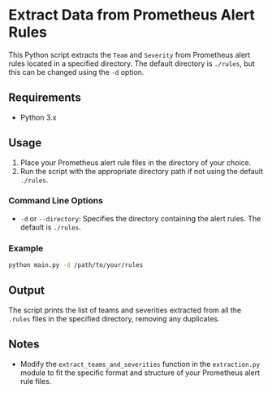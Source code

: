 # Extract Data from Prometheus Alert Rules

This Python script extracts the `Team` and `Severity` from Prometheus alert rules located in a specified directory. The default directory is `./rules`, but this can be changed using the `-d` option.

## Requirements

- Python 3.x

## Usage

1. Place your Prometheus alert rule files in the directory of your choice.
2. Run the script with the appropriate directory path if not using the default `./rules`.

### Command Line Options

- `-d` or `--directory`: Specifies the directory containing the alert rules. The default is `./rules`.

### Example

```bash
python main.py -d /path/to/your/rules
```

## Output

The script prints the list of teams and severities extracted from all the `.rules` files in the specified directory, removing any duplicates.

## Notes

- Modify the `extract_teams_and_severities` function in the `extraction.py` module to fit the specific format and structure of your Prometheus alert rule files.